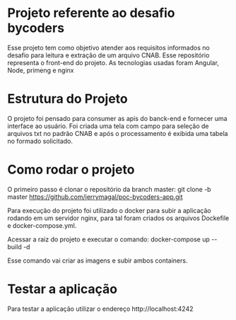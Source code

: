 # Projeto referente ao desafio bycoders

Esse projeto tem como objetivo atender aos requisitos informados no desafio para leitura e extração de um arquivo CNAB.
Esse repositório representa o front-end do projeto. As tecnologias usadas foram Angular, Node, primeng e nginx

# Estrutura do Projeto

O projeto foi pensado para consumer as apis do banck-end e fornecer uma interface ao usuário. Foi criada uma tela com campo para seleção de arquivos txt no padrão CNAB e após o
processamento é exibida uma tabela no formado solicitado.

# Como rodar o projeto

O primeiro passo é clonar o repositório da branch master: git clone -b master https://github.com/jerrymagal/poc-bycoders-app.git

Para execução do projeto foi utilizado o docker para subir a aplicação rodando em um servidor nginx, para tal foram criados os arquivos Dockefile e docker-compose.yml.

Acessar a raiz do projeto e executar o comando: docker-compose up --build -d

Esse comando vai criar as imagens e subir ambos containers.

# Testar a aplicação

Para testar a aplicação utilizar o endereço http://localhost:4242
